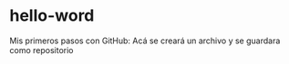 # hello-word
Mis primeros pasos con GitHub: Acá se creará un archivo y se guardara como repositorio
